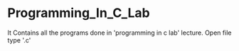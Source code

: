 # Programming_In_C_Lab
It Contains all the programs done in 'programming in c lab' lecture.
Open file type '.c'
